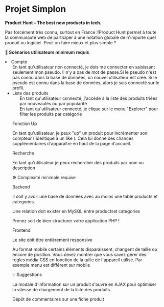 # Projet Simplon

<strong>Product Hunt – The best new products in tech.</strong>

Pas forcément très connu, surtout en France !!Product Hunt permet à toute la communauté web de participer à une notation globale de n'importe quel produit ou logiciel. Peut-on faire mieux et plus simple ?

<strong>📜 Scénarios utilisateurs minimum requis</strong>

  <li>Compte

<ul>En tant qu'utilisateur non connecté, je dois me connecter en saisissant seulement mon pseudo. Il n'y a pas de mot de passe.Si le pseudo n'est pas connu dans la base de données, un nouvel utilisateur est créé. Si le pseudo est connu dans la base de données, alors je suis connecté sur le profil.
  </li>

<li>Liste des produits

<ul>En tant qu'utilisateur connecté, j'accède à la liste des produits triées  par nouveautés ou par popularité</ul>

<ul>En tant qu'utilisateur connecté, je clique sur le menu "Explorer" pour filter les produits par catégorie</ul>

Fonction Up

En tant qu'utilisateur, je peux "up" un produit pour incrémenter son compteur ( identique à un like ). Cela lui donne des chances supplémentaires d'apparaître en haut de la page d'accueil.

Recherche

En tant qu'utilisateur je peux rechercher des produits par nom ou description

⚙ Complexité minimale requise

Backend

Il doit y avoir une base de données avec au moins une table products et categories

Une relation doit exister en MySQL entre productset categories

Prenez soit de bien structurer votre application PHP !

Frontend

Le site doit être entièrement responsive

Au format mobile certains éléments disparaissent, changent de taille ou encore de position. Vous devez montrer que vous savez gérer des règles média CSS en fonction de la taille de l'appareil utilisé. Par exemple menu est différent sur mobile

💡 Suggestions

La modale d'information sur un produit s'ouvre en AJAX pour optimiser la vitesse de chargement de la liste des produits.

Dépôt de commentaires sur une fiche produit
